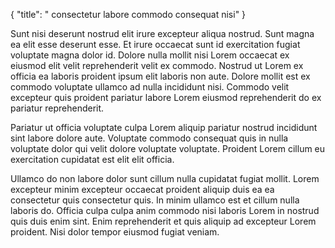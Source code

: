 {
  "title": " consectetur labore commodo consequat nisi"
}

Sunt nisi deserunt nostrud elit irure excepteur aliqua nostrud. Sunt magna ea elit esse deserunt esse. Et irure occaecat sunt id exercitation fugiat voluptate magna dolor id. Dolore nulla mollit nisi Lorem occaecat ex eiusmod elit velit reprehenderit velit ex commodo. Nostrud ut Lorem ex officia ea laboris proident ipsum elit laboris non aute. Dolore mollit est ex commodo voluptate ullamco ad nulla incididunt nisi. Commodo velit excepteur quis proident pariatur labore Lorem eiusmod reprehenderit do ex pariatur reprehenderit.

Pariatur ut officia voluptate culpa Lorem aliquip pariatur nostrud incididunt sint labore dolore aute. Voluptate commodo consequat quis in nulla voluptate dolor qui velit dolore voluptate voluptate. Proident Lorem cillum eu exercitation cupidatat est elit elit officia.

Ullamco do non labore dolor sunt cillum nulla cupidatat fugiat mollit. Lorem excepteur minim excepteur occaecat proident aliquip duis ea ea consectetur quis consectetur quis. In minim ullamco est et cillum nulla laboris do. Officia culpa culpa anim commodo nisi laboris Lorem in nostrud quis duis enim sint. Enim reprehenderit et quis aliquip ad excepteur Lorem proident. Nisi dolor tempor eiusmod fugiat veniam.